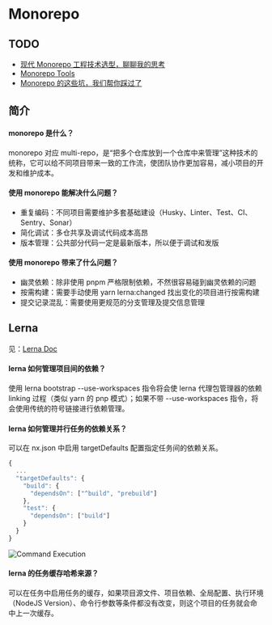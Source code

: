 # Monorepo

## TODO

* [现代 Monorepo 工程技术选型，聊聊我的思考](https://juejin.cn/post/7102452341210611720)
* [Monorepo Tools](https://monorepo.tools/)
* [Monorepo 的这些坑，我们帮你踩过了](https://juejin.cn/post/6972139870231724045)

## 简介

#### monorepo 是什么？

monorepo 对应 multi-repo，是“把多个仓库放到一个仓库中来管理”这种技术的统称，它可以给不同项目带来一致的工作流，使团队协作更加容易，减小项目的开发和维护成本。

#### 使用 monorepo 能解决什么问题？

* 重复编码：不同项目需要维护多套基础建设（Husky、Linter、Test、CI、Sentry、Sonar）
* 简化调试：多仓共享及调试代码成本高昂
* 版本管理：公共部分代码一定是最新版本，所以便于调试和发版

#### 使用 monorepo 带来了什么问题？

* 幽灵依赖：除非使用 pnpm 严格限制依赖，不然很容易碰到幽灵依赖的问题
* 按需构建：需要手动使用 yarn lerna:changed 找出变化的项目进行按需构建
* 提交记录混乱：需要使用更规范的分支管理及提交信息管理

## Lerna

见：[Lerna Doc](https://lerna.js.org/docs/introduction)

#### lerna 如何管理项目间的依赖？

使用 lerna bootstrap --use-workspaces 指令将会使 lerna 代理包管理器的依赖 linking 过程（类似 yarn 的 pnp 模式）；如果不带 --use-workspaces 指令，将会使用传统的符号链接进行依赖管理。

#### lerna 如何管理并行任务的依赖关系？

可以在 nx.json 中启用 targetDefaults 配置指定任务间的依赖关系。

```js
{
  ...
  "targetDefaults": {
    "build": {
      "dependsOn": ["^build", "prebuild"]
    },
    "test": {
      "dependsOn": ["build"]
    }
  }
}
```

![[Command Execution](https://lerna.js.org/docs/concepts/task-pipeline-configuration)](https://mgear-image.oss-cn-shanghai.aliyuncs.com/image/other/20221005225436.png)

#### lerna 的任务缓存哈希来源？

可以在任务中启用任务的缓存，如果项目源文件、项目依赖、全局配置、执行环境（NodeJS Version）、命令行参数等条件都没有改变，则这个项目的任务就会命中上一次缓存。